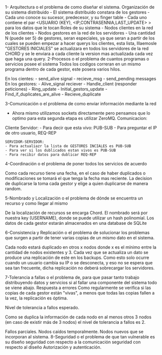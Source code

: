 1- Arquitectura o el problema de como diseñar el sistema.
   Organización de su sistema distribuido
      - El sistema distribuido constara de los gestores
      - Cada uno conoce su sucesor, predecesor, y su finger table
      - Cada uno contiene el par <USUARIO (KEY), <IP,CONTRASENNIA,LAST_UPDATE> > para los datos que le tocan
   Roles de su sistema
      - Nodos clientes en la red de los clientes
      - Nodos gestores en la red de los servidores
         - Una cantidad N (puede ser 5) de gestores, seran especiales, ya que seran a partir de los cuales se pueden empezar a hacer querys los clientes, esta lista, lllaemosle "GESTORES INICIALES" se actualizara en todos los servidores de la red CHORD y se le enviara a cada cliente la version mas actualizada cada vez que haga una query.
2-Procesos o el problema de cuantos programas o servicios posee el sistema
   Todos los codigos correran en un mismo programa dentro de cada gestor, este posera varios hilos.
  
   En los cientes:
      - send_alive signal
      - recieve_msg
      - send_pending messages
   En los gestores:
      - Alive_signal reciever
      - Handle_client (responder peticiones)
      - Ring_update
      - Initial_gestors_update
      - Find_if_duplicates_are_alive
      - Recieve_duplicate

3-Comunicación o el problema de como enviar información mediante la red
   - Ahora mismo utilizamos sockets directamente pero pensamos que lo optimo para esta segunda etapa es utilizar ZeroMQ.
   Comunicacion:

   Cliente Servidor:
    - Para decir que esta vivo: PUB-SUB
    - Para preguntar el IP de otro usuario, REQ-REP

    SERVIDOR-SERVIDOR:
    - Para actualiazr la lista de GESTORES INCIALES es PUB-SUB
    - Para ver si los dublicados estan vivos es PUB-SUB
    - Para recibir datos para dublicar REQ-REP


4-Coordinación o el problema de poner todos los servicios de acuerdo

 Como cada recurso tiene una fecha, en el caso de haber duplicados o modificaciones se tomará el que tenga la fecha mas reciente. La decision de duplicarse la toma cada gestor y elige a quien duplicarse de manera random.


5-Nombrado y Localización o el problema de dónde se encuentra un recurso y como llegar al mismo

De la localización de recursos se encarga Chord. El nombrado será por nuestra key (USERNAME), donde se puede utilizar un hash polinomial. Los datos de cada gestor estarán almacenados en una database de SQLite

6-Consistencia y Replicación o el problema de solucionar los problemas que surgen a partir de tener varias copias de un mismo dato en el sistema.

Cada nodo estará duplicado en otros x nodos donde x es el mínimo entre la cantidad de nodos existentes y 3. Cada vez que se actualiza un dato se produce una replicación de este en los backups.
Como esto solo ocurre cuando un usuario cambia su IP o se desconecta, y eso no se espera que sea tan frecuente, dicha replicación no deberá sobrecargar los servidores.

7-Tolerancia a fallas o el problema de, para que pasar tanto trabajo distribuyendo datos y servicios si al fallar una componente del sistema todo se viene abajo.
   Respuesta a errores
    Como regularmente se verifica si las copias de cada gestor están "vivas", a menos que todas las copias fallen a la vez, la replicación es óptima. 

   Nivel de tolerancia a fallos esperado.
   
   Como se duplica la información de cada nodo en al menos otros 3 nodos (en caso de existir más de 3 nodos) el nivel de tolerancia a fallos es 2.

   Fallos parciales. Nodos caídos temporalmente. Nodos nuevos que se incorporan al sistema.
8-Seguridad o el problema de que tan vulnerable es su diseño
   seguridad con respecto a la comunicación
   seguridad con respecto al diseño
   Autorización y autenticación.
